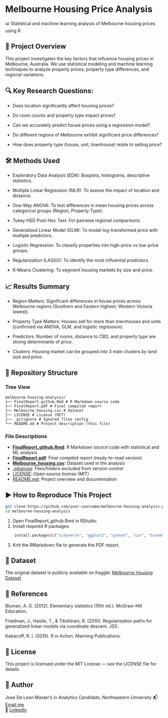 # Melbourne Housing Price Analysis

📊 Statistical and machine learning analysis of Melbourne housing prices using R.

## 📌 Project Overview

This project investigates the key factors that influence housing prices in Melbourne, Australia.
We use statistical modeling and machine learning techniques to analyze property prices, property type differences, and regional variations.

## 🔍 Key Research Questions:

- Does location significantly affect housing prices?

- Do room counts and property type impact prices?

- Can we accurately predict house prices using a regression model?

- Do different regions of Melbourne exhibit significant price differences?

- How does property type (house, unit, townhouse) relate to selling price?

## 🛠 Methods Used

- Exploratory Data Analysis (EDA): Boxplots, histograms, descriptive statistics.

- Multiple Linear Regression (MLR): To assess the impact of location and distance.

- One-Way ANOVA: To test differences in mean housing prices across categorical groups (Region, Property Type).

- Tukey HSD Post-Hoc Test: For pairwise regional comparisons.

- Generalized Linear Model (GLM): To model log-transformed price with multiple predictors.

- Logistic Regression: To classify properties into high-price vs low-price groups.

- Regularization (LASSO): To identify the most influential predictors.

- K-Means Clustering: To segment housing markets by size and price.

## 📈 Results Summary

- Region Matters: Significant differences in house prices across Melbourne regions (Southern and Eastern highest; Western Victoria lowest).

- Property Type Matters: Houses sell for more than townhouses and units (confirmed via ANOVA, GLM, and logistic regression).

- Predictors: Number of rooms, distance to CBD, and property type are strong determinants of price.

- Clusters: Housing market can be grouped into 3 main clusters by land size and price.

## 📂 Repository Structure
### Tree View
```
melbourne-housing-analysis/
├── FinalReport_github.Rmd # R Markdown source code
├── FinalReport.pdf # Final compiled report
├── Melbourne_housing.csv # Dataset
├── LICENSE # License (MIT)
├── .gitignore # Ignored files config
└── README.md # Project description (this file)
```

### File Descriptions
- [**FinalReport_github.Rmd**](FinalReport_github.Rmd): R Markdown source code with statistical and ML analysis  
- [**FinalReport.pdf**](FinalReport.pdf): Final compiled report (ready-to-read version)  
- [**Melbourne_housing.csv**](Melbourne_housing.csv): Dataset used in the analysis  
- [.gitignore](.gitignore): Files/folders excluded from version control  
- [LICENSE](LICENSE): Open-source license (MIT)  
- [README.md](README.md): Project overview and documentation  

## ▶️ How to Reproduce This Project

```bash
git clone https://github.com/your-username/melbourne-housing-analysis.git
cd melbourne-housing-analysis
```
1. Open FinalReport_github.Rmd in RStudio.
2. Install required R packages:
```bash
    install.packages(c("tidyverse", "ggplot2", "glmnet", "car", "broom"))
```
3. Knit the RMarkdown file to generate the PDF report.

## 📌 Dataset
The original dataset is publicly available on Kaggle:
[Melbourne Housing Dataset](https://www.kaggle.com/datasets/ronikmalhotra/melbourne-housing-dataset)

## 📜 References

Bluman, A. G. (2012). Elementary statistics (10th ed.). McGraw-Hill Education.

Friedman, J., Hastie, T., & Tibshirani, R. (2010). Regularization paths for generalized linear models via coordinate descent. JSS.

Kabacoff, R. I. (2015). R in Action. Manning Publications.

## 🔑 License

This project is licensed under the MIT License — see the LICENSE file for details.


## 👤 Author
Jose De Leon
Master’s in Analytics Candidate, Northeastern University
📬 [Email me](mailto:j.angel2294@gmail.com)  
🔗 [LinkedIn](https://www.linkedin.com/in/jose-de-leon-analytics/)

